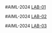 #AIML-2024
[LAB-01](https://github.com/kushiraj18/KUSHIRAJ.git)

#AIML-2024
[LAB-02](https://github.com/kushiraj18/KUSHIRAJ.git)

#AIML-2024
[LAB-03](https://github.com/kushiraj18/KUSHIRAJ.git)
